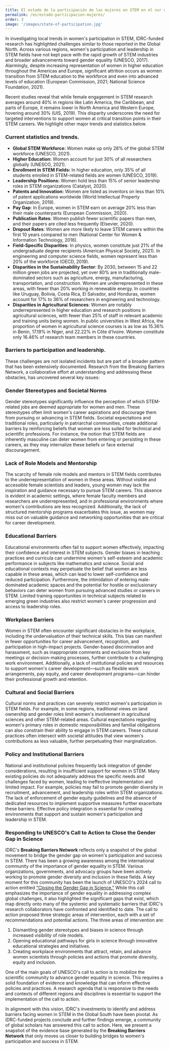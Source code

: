 ```yaml
---
title: El estado de la participación de las mujeres en STEM en el sur global
permalink: /es/estado-participacion-mujeres/
order: 3
image: '/images/state-of-participation.jpg'
---
```


In investigating local trends in women's participation in STEM, IDRC-funded research has highlighted challenges similar to those reported in the Global North. Across various regions, women's participation and leadership in STEM fields have not kept pace with the rapid growth of STEM industries and broader advancements toward gender equality (UNESCO, 2017). Alarmingly, despite increasing representation of women in higher education throughout the Americas and Europe, significant attrition occurs as women transition from STEM education to the workforce and even into advanced levels of education (European Commission, 2021; National Science Foundation, 2021).

Recent studies reveal that while female engagement in STEM research averages around 40% in regions like Latin America, the Caribbean, and parts of Europe, it remains lower in North America and Western Europe, hovering around 30% (UIS, 2019). This disparity underscores the need for targeted interventions to support women at critical transition points in their STEM careers. We highlight other major trends and statistics below.

### Current statistics and trends.

- **Global STEM Workforce:** Women make up only 28% of the global STEM workforce (UNESCO, 2021).
- **Higher Education:** Women account for just 30% of all researchers globally (UNESCO, 2021).
- **Enrollment in STEM Fields:** In higher education, only 35% of all students enrolled in STEM-related fields are women (UNESCO, 2019).
- **Leadership Positions:** Women hold less than 15% of senior leadership roles in STEM organizations (Catalyst, 2020).
- **Patents and Innovation:** Women are listed as inventors on less than 10% of patent applications worldwide (World Intellectual Property Organization, 2019).
- **Pay Gap**: In Europe, women in STEM earn on average 20% less than their male counterparts (European Commission, 2020).
- **Publication Rates**: Women publish fewer scientific papers than men, and their papers are cited less frequently (Elsevier, 2020).
- **Dropout Rates**: Women are more likely to leave STEM careers within the first 10 years compared to men (National Center for Women &amp; Information Technology, 2016).
- **Field-Specific Disparities**: In physics, women constitute just 21% of the undergraduate degree recipients (American Physical Society, 2021). In engineering and computer science fields, women represent less than 20% of the workforce (OECD, 2019). 
- **Disparities in the Sustainability Sector**: By 2030, between 15 and 22 million green jobs are projected, yet over 80% are in traditionally male-dominated sectors such as agriculture, energy, manufacturing, transportation, and construction. Women are underrepresented in these areas, with fewer than 20% working in renewable energy. In countries like Uruguay, Bolivia, Costa Rica, El Salvador, and Honduras, women account for 17% to 36% of researchers in engineering and technology.
- **Disparities in Agricultural Sciences**: Women are notably underrepresented in higher education and research positions in agricultural sciences, with fewer than 25% of staff in relevant academic and training units being women. In public universities in West Africa, the proportion of women in agricultural science courses is as low as 15.36% in Benin, 17.19% in Niger, and 22.22% in Côte d'Ivoire. Women constitute only 16.46% of research team members in these countries.

### Barriers to participation and leadership.

These challenges are not isolated incidents but are part of a broader pattern that has been extensively documented. Research from the Breaking Barriers Network, a collaborative effort at understanding and addressing these obstacles, has uncovered several key issues:

### Gender Stereotypes and Societal Norms
Gender stereotypes significantly influence the perception of which STEM-related jobs are deemed appropriate for women and men. These stereotypes often limit women's career aspirations and discourage them from pursuing or advancing in STEM fields. Societal expectations and traditional roles, particularly in patriarchal communities, create additional barriers by reinforcing beliefs that women are less suited for technical and scientific professions. For instance, the notion that STEM fields are inherently masculine can deter women from entering or persisting in these careers, as they may internalize these beliefs or face external discouragement.

### Lack of Role Models and Mentorship
The scarcity of female role models and mentors in STEM fields contributes to the underrepresentation of women in these areas. Without visible and accessible female scientists and leaders, young women may lack the inspiration and guidance necessary to pursue STEM careers. This absence is evident in academic settings, where female faculty members and researchers are underrepresented, and in professional environments where women's contributions are less recognized. Additionally, the lack of structured mentorship programs exacerbates this issue, as women may miss out on valuable guidance and networking opportunities that are critical for career development.

### Educational Barriers
Educational environments often fail to support women effectively, impacting their confidence and interest in STEM subjects. Gender biases in teaching practices and curricula can undermine women's self-esteem and academic performance in subjects like mathematics and science. Social and educational contexts may perpetuate the belief that women are less capable in these areas, which can lead to lower self-confidence and reduced participation. Furthermore, the intimidation of entering male-dominated academic spaces and the potential for hostile or exclusionary behaviors can deter women from pursuing advanced studies or careers in STEM. Limited training opportunities in technical subjects related to emerging green industries also restrict women's career progression and access to leadership roles.

### Workplace Barriers
Women in STEM often encounter significant obstacles in the workplace, including the undervaluation of their technical skills. This bias can manifest in fewer opportunities for career advancement, recognition, and participation in high-impact projects. Gender-based discrimination and harassment, such as inappropriate comments and exclusion from key meetings or decision-making processes, further contribute to a challenging work environment. Additionally, a lack of institutional policies and resources to support women's career development—such as flexible work arrangements, pay equity, and career development programs—can hinder their professional growth and retention.

### Cultural and Social Barriers
Cultural norms and practices can severely restrict women's participation in STEM fields. For example, in some regions, traditional views on land ownership and gender roles limit women's involvement in agricultural sciences and other STEM-related areas. Cultural expectations regarding women's primary roles in domestic responsibilities and familial obligations can also constrain their ability to engage in STEM careers. These cultural practices often intersect with societal attitudes that view women's contributions as less valuable, further perpetuating their marginalization.

### Policy and Institutional Barriers
National and institutional policies frequently lack integration of gender considerations, resulting in insufficient support for women in STEM. Many existing policies do not adequately address the specific needs and challenges faced by women, leading to ineffective implementation and limited impact. For example, policies may fail to promote gender diversity in recruitment, advancement, and leadership roles within STEM organizations. The lack of enforcement of gender equity guidelines and the absence of dedicated resources to implement supportive measures further exacerbate these barriers. Effective policy integration is essential for creating environments that support and sustain women's participation and leadership in STEM.

### Responding to UNESCO's Call to Action to Close the Gender Gap in Science

IDRC's **Breaking Barriers Network** reflects only a snapshot of the global movement to bridge the gender gap on women's participation and success in STEM. There has been a growing awareness among the international community of the importance of gender equality in STEM. Various organizations, governments, and advocacy groups have been actively working to promote gender diversity and inclusion in these fields. 
A key moment for this community has been the launch of UNESCO's 2024 call to action entitled ["Closing the Gender Gap in Science."](https://dataviz.unesco.org/en/science-technology-and-innovation/cta) While this call emphasizes the importance of gender equality in addressing complex global challenges, it also highlighted the significant gaps that exist, which map directly onto many of the systemic and systematic barriers that IDRC's research collaborators have confronted and identified to date.
The call to action proposed three strategic areas of intervention, each with a set of recommendations and potential actions. The three areas of intervention are: 

1.	Dismantling gender stereotypes and biases in science through increased visibility of role models.
2.	Opening educational pathways for girls in science through innovative educational strategies and initiatives.
3.	Creating workplace environments that attract, retain, and advance women scientists through policies and actions that promote diversity, equity and inclusion.

One of the main goals of UNESCO's call to action is to mobilize the scientific community to advance gender equality in science. This requires a solid foundation of evidence and knowledge that can inform effective policies and practices. A research agenda that is responsive to the needs and contexts of different regions and disciplines is essential to support the implementation of the call to action.  

In alignment with this vision, IDRC's investments to identify and address barriers facing women in STEM in the Global South have been pivotal. As IDRC-funded projects conclude and further findings emerge, a community of global scholars has answered this call to action. Here, we present a snapshot of the evidence base generated by the **Breaking Barriers Network** that only moves us closer to building bridges to women's participation and success in STEM.
